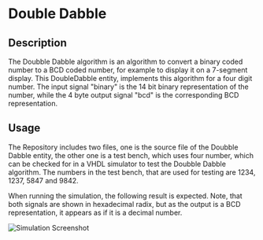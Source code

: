 # Double Dabble

## Description
The Doubble Dabble algorithm is an algorithm to convert a binary coded number to a BCD coded number, for example to display it on a 7-segment display.
This DoubleDabble entity, implements this algorithm for a four digit number.
The input signal "binary" is the 14 bit binary representation of the number, while the 4 byte output signal "bcd" is the corresponding BCD representation.

## Usage
The Repository includes two files, one is the source file of the Doubble Dabble entity, the other one is a test bench, which uses four number, which can be checked for in a VHDL simulator to test the Doubble Dabble algorithm. The numbers in the test bench, that are used for testing are 1234, 1237, 5847 and 9842. 

When running the simulation, the following result is expected. Note, that both signals are shown in hexadecimal radix, but as the output is a BCD representation, it appears as if it is a decimal number.

 ![Simulation Screenshot](/Simulation_Result.PNG)



























